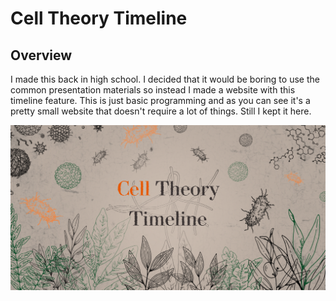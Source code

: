 # Cell Theory Timeline
## Overview
I made this back in high school. I decided that it would be boring to use the common presentation materials so instead I made a website with this timeline feature. This is just basic programming and as you can see it's a pretty small website that doesn't require a lot of things. Still I kept it here.

![Website Header](/images/header.png)